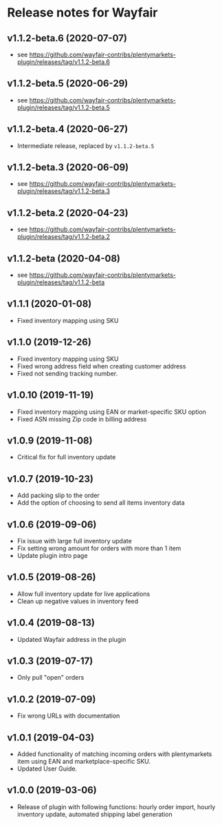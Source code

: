 ﻿# Release notes for Wayfair

## v1.1.2-beta.6 (2020-07-07)
- see https://github.com/wayfair-contribs/plentymarkets-plugin/releases/tag/v1.1.2-beta.6

## v1.1.2-beta.5 (2020-06-29)
- see https://github.com/wayfair-contribs/plentymarkets-plugin/releases/tag/v1.1.2-beta.5

## v1.1.2-beta.4 (2020-06-27)
- Intermediate release, replaced by `v1.1.2-beta.5`

## v1.1.2-beta.3 (2020-06-09)
- see https://github.com/wayfair-contribs/plentymarkets-plugin/releases/tag/v1.1.2-beta.3

## v1.1.2-beta.2 (2020-04-23)
- see https://github.com/wayfair-contribs/plentymarkets-plugin/releases/tag/v1.1.2-beta.2

## v1.1.2-beta (2020-04-08)
- see https://github.com/wayfair-contribs/plentymarkets-plugin/releases/tag/v1.1.2-beta

## v1.1.1 (2020-01-08)
- Fixed inventory mapping using SKU

## v1.1.0 (2019-12-26)
- Fixed inventory mapping using SKU
- Fixed wrong address field when creating customer address
- Fixed not sending tracking number.

## v1.0.10 (2019-11-19)
- Fixed inventory mapping using EAN or market-specific SKU option
- Fixed ASN missing Zip code in billing address

## v1.0.9 (2019-11-08)
- Critical fix for full inventory update

## v1.0.7 (2019-10-23)
- Add packing slip to the order
- Add the option of choosing to send all items inventory data

## v1.0.6 (2019-09-06)
- Fix issue with large full inventory update
- Fix setting wrong amount for orders with more than 1 item
- Update plugin intro page

## v1.0.5 (2019-08-26)
- Allow full inventory update for live applications
- Clean up negative values in inventory feed

## v1.0.4 (2019-08-13)
- Updated Wayfair address in the plugin

## v1.0.3 (2019-07-17)
- Only pull "open" orders

## v1.0.2 (2019-07-09)
- Fix wrong URLs with documentation

## v1.0.1 (2019-04-03)
- Added functionality of matching incoming orders with plentymarkets item using EAN and marketplace-specific SKU.
- Updated User Guide.

## v1.0.0 (2019-03-06)
- Release of plugin with following functions: hourly order import, hourly inventory update, automated shipping label generation
